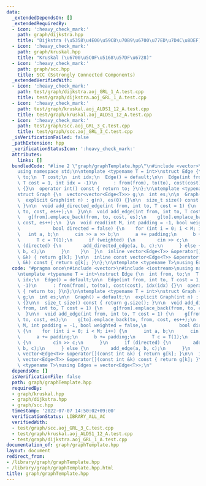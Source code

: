 ```yaml
---
data:
  _extendedDependsOn: []
  _extendedRequiredBy:
  - icon: ':heavy_check_mark:'
    path: graph/dijkstra.hpp
    title: "Dijkstra (\u5358\u4E00\u59CB\u70B9\u6700\u77ED\u7D4C\u8DEF)"
  - icon: ':heavy_check_mark:'
    path: graph/kruskal.hpp
    title: "Kruskal (\u6700\u5C0F\u5168\u57DF\u6728)"
  - icon: ':heavy_check_mark:'
    path: graph/scc.hpp
    title: SCC (Sstrongly Connected Components)
  _extendedVerifiedWith:
  - icon: ':heavy_check_mark:'
    path: test/graph/dijkstra.aoj_GRL_1_A.test.cpp
    title: test/graph/dijkstra.aoj_GRL_1_A.test.cpp
  - icon: ':heavy_check_mark:'
    path: test/graph/kruskal.aoj_ALDS1_12_A.test.cpp
    title: test/graph/kruskal.aoj_ALDS1_12_A.test.cpp
  - icon: ':heavy_check_mark:'
    path: test/graph/scc.aoj_GRL_3_C.test.cpp
    title: test/graph/scc.aoj_GRL_3_C.test.cpp
  _isVerificationFailed: false
  _pathExtension: hpp
  _verificationStatusIcon: ':heavy_check_mark:'
  attributes:
    links: []
  bundledCode: "#line 2 \"graph/graphTemplate.hpp\"\n#include <vector>\n#include <iostream>\n\
    using namespace std;\n\ntemplate <typename T = int>\nstruct Edge {\n  int from,\
    \ to;\n  T cost;\n  int idx;\n  Edge() = default;\n\n  Edge(int from, int to,\
    \ T cost = 1, int idx = -1)\n      : from(from), to(to), cost(cost), idx(idx)\
    \ {}\n  operator int() const { return to; }\n};\n\ntemplate <typename T = int>\n\
    struct Graph {\n  vector<vector<Edge<T>>> g;\n  int es;\n\n  Graph() = default;\n\
    \  explicit Graph(int n) : g(n), es(0) {}\n\n  size_t size() const { return g.size();\
    \ }\n\n  void add_directed_edge(int from, int to, T cost = 1) {\n    g[from].emplace_back(from,\
    \ to, cost, es++);\n  }\n\n  void add_edge(int from, int to, T cost = 1) {\n \
    \   g[from].emplace_back(from, to, cost, es);\n    g[to].emplace_back(to, from,\
    \ cost, es++);\n  }\n  void read(int M, int padding = -1, bool weighted = false,\n\
    \            bool directed = false) {\n    for (int i = 0; i < M; i++) {\n   \
    \   int a, b;\n      cin >> a >> b;\n      a += padding;\n      b += padding;\n\
    \      T c = T(1);\n      if (weighted) {\n        cin >> c;\n      }\n      if\
    \ (directed) {\n        add_directed_edge(a, b, c);\n      } else {\n        add_edge(a,\
    \ b, c);\n      }\n    }\n  }\n  inline vector<Edge<T>> &operator[](const int\
    \ &k) { return g[k]; }\n\n  inline const vector<Edge<T>> &operator[](const int\
    \ &k) const { return g[k]; }\n};\n\ntemplate <typename T>\nusing Edges = vector<Edge<T>>;\n"
  code: "#pragma once\n#include <vector>\n#include <iostream>\nusing namespace std;\n\
    \ntemplate <typename T = int>\nstruct Edge {\n  int from, to;\n  T cost;\n  int\
    \ idx;\n  Edge() = default;\n\n  Edge(int from, int to, T cost = 1, int idx =\
    \ -1)\n      : from(from), to(to), cost(cost), idx(idx) {}\n  operator int() const\
    \ { return to; }\n};\n\ntemplate <typename T = int>\nstruct Graph {\n  vector<vector<Edge<T>>>\
    \ g;\n  int es;\n\n  Graph() = default;\n  explicit Graph(int n) : g(n), es(0)\
    \ {}\n\n  size_t size() const { return g.size(); }\n\n  void add_directed_edge(int\
    \ from, int to, T cost = 1) {\n    g[from].emplace_back(from, to, cost, es++);\n\
    \  }\n\n  void add_edge(int from, int to, T cost = 1) {\n    g[from].emplace_back(from,\
    \ to, cost, es);\n    g[to].emplace_back(to, from, cost, es++);\n  }\n  void read(int\
    \ M, int padding = -1, bool weighted = false,\n            bool directed = false)\
    \ {\n    for (int i = 0; i < M; i++) {\n      int a, b;\n      cin >> a >> b;\n\
    \      a += padding;\n      b += padding;\n      T c = T(1);\n      if (weighted)\
    \ {\n        cin >> c;\n      }\n      if (directed) {\n        add_directed_edge(a,\
    \ b, c);\n      } else {\n        add_edge(a, b, c);\n      }\n    }\n  }\n  inline\
    \ vector<Edge<T>> &operator[](const int &k) { return g[k]; }\n\n  inline const\
    \ vector<Edge<T>> &operator[](const int &k) const { return g[k]; }\n};\n\ntemplate\
    \ <typename T>\nusing Edges = vector<Edge<T>>;\n"
  dependsOn: []
  isVerificationFile: false
  path: graph/graphTemplate.hpp
  requiredBy:
  - graph/kruskal.hpp
  - graph/dijkstra.hpp
  - graph/scc.hpp
  timestamp: '2022-07-07 14:50:02+09:00'
  verificationStatus: LIBRARY_ALL_AC
  verifiedWith:
  - test/graph/scc.aoj_GRL_3_C.test.cpp
  - test/graph/kruskal.aoj_ALDS1_12_A.test.cpp
  - test/graph/dijkstra.aoj_GRL_1_A.test.cpp
documentation_of: graph/graphTemplate.hpp
layout: document
redirect_from:
- /library/graph/graphTemplate.hpp
- /library/graph/graphTemplate.hpp.html
title: graph/graphTemplate.hpp
---
```

